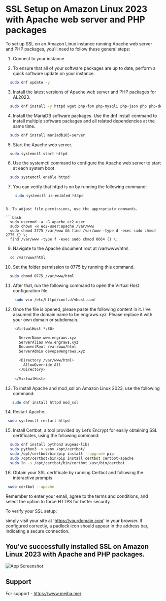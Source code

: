 
# SSL Setup on Amazon Linux 2023 with Apache web server and PHP packages 

To set up SSL on an Amazon Linux instance running Apache web server and PHP packages, you'll need to follow these general steps:

1. Connect to your instance

2. To ensure that all of your software packages are up to date, perform a quick software update on your instance. 

  ```bash
    sudo dnf update -y
  ```

3. Install the latest versions of Apache web server and PHP packages for AL2023.

  ```bash
    sudo dnf install -y httpd wget php-fpm php-mysqli php-json php php-devel
  ```

4. Install the MariaDB software packages. Use the dnf install command to install multiple software packages and all related dependencies at the same time. 

  ```bash
    sudo dnf install mariadb105-server
  ```

5. Start the Apache web server.

  ```bash
    sudo systemctl start httpd
  ```

6. Use the systemctl command to configure the Apache web server to start at each system boot.

  ```bash
    sudo systemctl enable httpd
  ```

7. You can verify that httpd is on by running the following command:

   ```bash
    sudo systemctl is-enabled httpd
  ```

8. To adjust file permissions, use the appropriate commands.

 ```bash
    sudo usermod -a -G apache ec2-user
    sudo chown -R ec2-user:apache /var/www
    sudo chmod 2775 /var/www && find /var/www -type d -exec sudo chmod 2775 {} \;
    find /var/www -type f -exec sudo chmod 0664 {} \;
  ```

9. Navigate to the Apache document root at /var/www/html.

  ```bash
    cd /var/www/html
  ```

10. Set the folder permission to 0775 by running this command.

  ```bash
    sudo chmod 0775 /var/www/html
  ```

11. After that, run the following command to open the Virtual Host configuration file.

```bash
    sudo vim /etc/httpd/conf.d/vhost.conf
  ```

12. Once the file is opened, please paste the following content in it. I've assumed the domain name to be engraws.xyz. Please replace it with your own domain or subdomain.

```bash
    <VirtualHost *:80>

      ServerName www.engraws.xyz
      ServerAlias www.engraws.xyz
      DocumentRoot /var/www/html
      ServerAdmin devops@engraws.xyz

      <Directory /var/www/html>
        AllowOverride All
      </Directory>
      
    </VirtualHost>
  ```

13. To install Apache and mod_ssl on Amazon Linux 2023, use the following command:

 ```bash
    sudo dnf install httpd mod_ssl
  ```

14. Restart Apache.

   ```bash
    sudo systemctl restart httpd
  ```

15. Install Certbot, a tool provided by Let’s Encrypt for easily obtaining SSL certificates, using the following command:

  ```bash
    sudo dnf install python3 augeas-libs
    sudo python3 -m venv /opt/certbot/
    sudo /opt/certbot/bin/pip install --upgrade pip
    sudo /opt/certbot/bin/pip install certbot certbot-apache
    sudo ln -s /opt/certbot/bin/certbot /usr/bin/certbot
  ```

16. Obtain your SSL certificate by running Certbot and following the interactive prompts.

   ```bash
    sudo certbot --apache
  ```


Remember to enter your email, agree to the terms and conditions, and select the option to force HTTPS for better security.

To verify your SSL setup: 

simply visit your site at 'https://yourdomain.com' in your browser. If configured correctly, a padlock icon should appear in the address bar, indicating a secure connection.











## You've successfully installed SSL on Amazon Linux 2023 with Apache and PHP packages.

![App Screenshot](https://s3.amazonaws.com/mejba.me/Successfully+set+up+SSL+on+Amazon+Linux+2023+with+Apache+and+PHP+packages.png)


## Support

For support - https://www.mejba.me/

